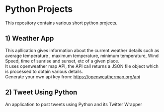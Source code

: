 # Python Projects
This repository contains various short python projects.
## 1) Weather App
This apllication gives information about the current weather details such as average temperature , maximum temperature, minimum temperature, Wind Speed, time of sunrise and sunset, etc of a given place.<br>
It uses openweather map API, the API call returns a JSON file object which is processed to obtain various details.<br>
Generate your own api key from: https://openweathermap.org/api

## 2) Tweet Using Python
An application to post tweets using Python and its Twitter Wrapper
